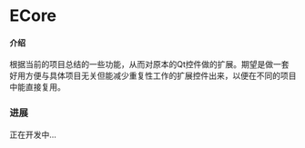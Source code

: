 # ECore

#### 介绍
根据当前的项目总结的一些功能，从而对原本的Qt控件做的扩展。期望是做一套好用方便与具体项目无关但能减少重复性工作的扩展控件出来，以便在不同的项目中能直接复用。

### 进展
正在开发中...


